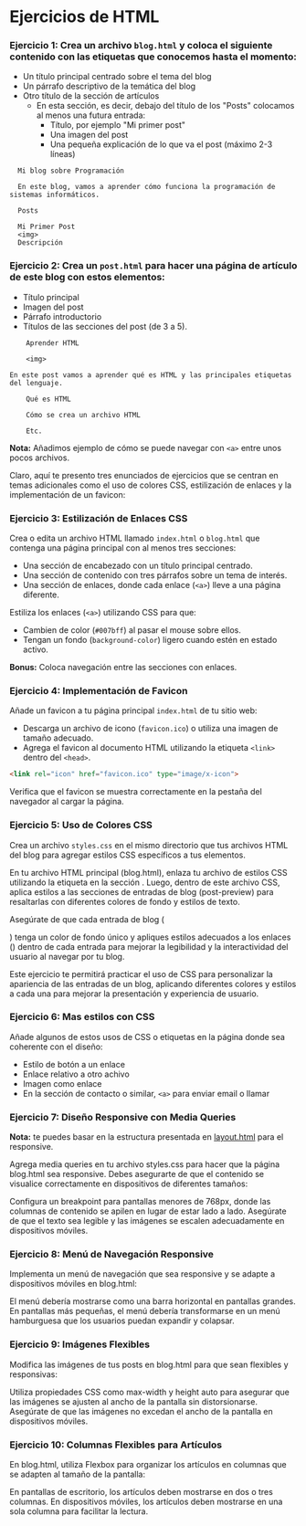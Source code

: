 # Ejercicios de HTML

### Ejercicio 1: Crea un archivo `blog.html` y coloca el siguiente contenido con las etiquetas que conocemos hasta el momento:
  - Un título principal centrado sobre el tema del blog
  - Un párrafo descriptivo de la temática del blog
  - Otro título de la sección de artículos
    - En esta sección, es decir, debajo del título de los "Posts" colocamos al menos una futura entrada:
      - Título, por ejemplo "Mi primer post"
      - Una imagen del post
      - Una pequeña explicación de lo que va el post (máximo 2-3 líneas)

```
  Mi blog sobre Programación

  En este blog, vamos a aprender cómo funciona la programación de sistemas informáticos.

  Posts

  Mi Primer Post
  <img>
  Descripción

```

### Ejercicio 2: Crea un `post.html` para hacer una página de artículo de este blog con estos elementos:
  - Título principal
  - Imagen del post
  - Párrafo introductorio
  - Títulos de las secciones del post (de 3 a 5).

```
    Aprender HTML

    <img>
    
En este post vamos a aprender qué es HTML y las principales etiquetas del lenguaje.

    Qué es HTML

    Cómo se crea un archivo HTML

    Etc.

```

**Nota:** Añadimos ejemplo de cómo se puede navegar con `<a>` entre unos pocos archivos.

Claro, aquí te presento tres enunciados de ejercicios que se centran en temas adicionales como el uso de colores CSS, estilización de enlaces y la implementación de un favicon:

### Ejercicio 3: Estilización de Enlaces CSS

Crea o edita un archivo HTML llamado `index.html` o `blog.html` que contenga una página principal con al menos tres secciones:

- Una sección de encabezado con un título principal centrado.
- Una sección de contenido con tres párrafos sobre un tema de interés.
- Una sección de enlaces, donde cada enlace (`<a>`) lleve a una página diferente.

Estiliza los enlaces (`<a>`) utilizando CSS para que:
- Cambien de color (`#007bff`) al pasar el mouse sobre ellos.
- Tengan un fondo (`background-color`) ligero cuando estén en estado activo.

**Bonus:** Coloca navegación entre las secciones con enlaces.

### Ejercicio 4: Implementación de Favicon

Añade un favicon a tu página principal `index.html` de tu sitio web:
- Descarga un archivo de icono (`favicon.ico`) o utiliza una imagen de tamaño adecuado.
- Agrega el favicon al documento HTML utilizando la etiqueta `<link>` dentro del `<head>`.

```html
<link rel="icon" href="favicon.ico" type="image/x-icon">
```

Verifica que el favicon se muestra correctamente en la pestaña del navegador al cargar la página.

### Ejercicio 5: Uso de Colores CSS

Crea un archivo `styles.css` en el mismo directorio que tus archivos HTML del blog para agregar estilos CSS específicos a tus elementos.

En tu archivo HTML principal (blog.html), enlaza tu archivo de estilos CSS utilizando la etiqueta <link> en la sección <head>. Luego, dentro de este archivo CSS, aplica estilos a las secciones de entradas de blog (post-preview) para resaltarlas con diferentes colores de fondo y estilos de texto.

Asegúrate de que cada entrada de blog (<div class="post-preview">) tenga un color de fondo único y apliques estilos adecuados a los enlaces (<a>) dentro de cada entrada para mejorar la legibilidad y la interactividad del usuario al navegar por tu blog.

Este ejercicio te permitirá practicar el uso de CSS para personalizar la apariencia de las entradas de un blog, aplicando diferentes colores y estilos a cada una para mejorar la presentación y experiencia de usuario.


### Ejercicio 6: Mas estilos con CSS

Añade algunos de estos usos de CSS o etiquetas en la página donde sea coherente con el diseño:

- Estilo de botón a un enlace
- Enlace relativo a otro achivo
- Imagen como enlace
- En la sección de contacto o similar, `<a>` para enviar email o llamar

### Ejercicio 7: Diseño Responsive con Media Queries

**Nota:** te puedes basar en la estructura presentada en [layout.html](layout.html) para el responsive.

Agrega media queries en tu archivo styles.css para hacer que la página blog.html sea responsive. Debes asegurarte de que el contenido se visualice correctamente en dispositivos de diferentes tamaños:

Configura un breakpoint para pantallas menores de 768px, donde las columnas de contenido se apilen en lugar de estar lado a lado.
Asegúrate de que el texto sea legible y las imágenes se escalen adecuadamente en dispositivos móviles.

### Ejercicio 8: Menú de Navegación Responsive

Implementa un menú de navegación que sea responsive y se adapte a dispositivos móviles en blog.html:

El menú debería mostrarse como una barra horizontal en pantallas grandes.
En pantallas más pequeñas, el menú debería transformarse en un menú hamburguesa que los usuarios puedan expandir y colapsar.

### Ejercicio 9: Imágenes Flexibles
Modifica las imágenes de tus posts en blog.html para que sean flexibles y responsivas:

Utiliza propiedades CSS como max-width y height auto para asegurar que las imágenes se ajusten al ancho de la pantalla sin distorsionarse.
Asegúrate de que las imágenes no excedan el ancho de la pantalla en dispositivos móviles.

### Ejercicio 10: Columnas Flexibles para Artículos
En blog.html, utiliza Flexbox para organizar los artículos en columnas que se adapten al tamaño de la pantalla:

En pantallas de escritorio, los artículos deben mostrarse en dos o tres columnas.
En dispositivos móviles, los artículos deben mostrarse en una sola columna para facilitar la lectura.
